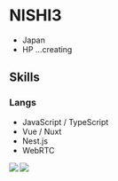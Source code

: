 # NISHI3
* Japan
* HP ...creating 

## Skills
### Langs
* JavaScript / TypeScript
* Vue / Nuxt
* Nest.js
* WebRTC


<a href="https://github.com/anuraghazra/github-readme-stats">
  <img align="left" src="https://github-readme-stats.vercel.app/api?username=NISHI3&count_private=true" />
</a>
<a href="https://github.com/anuraghazra/github-readme-stats">
  <img align="left" src="https://github-readme-stats.vercel.app/api/top-langs/?username=NISHI3&layout=compact" />
</a>
